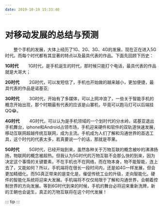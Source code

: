 ```yaml
---
date: 2019-10-19 15:33:40
---
```

# 对移动发展的总结与预测
&emsp;&emsp;整个手机的发展，大体上经历了1G、2G、3G、4G的发展，现在正在进入5G时代。而每个时代都有其显著的特点以及最具代表的作品。下面先回顾下历史：

**1G时代**
&emsp;&emsp;1G时代，是手机诞生的时代，那时候只能打个电话，最具代表的作品就是大哥大；

**2G时代**
&emsp;&emsp;2G时代，可以发短信了，手机也开始做的越来越小，更加便捷，最具代表的作品是诺基亚;

**3G时代**
&emsp;&emsp;3G时代，开始有了多媒体，可以上网冲浪了，一些关于智能手机的概念开始出现，那个时期最有代表的应该是山寨机，毕竟可以跑马灯可以后端挂QQ😂。

**4G时代**
&emsp;&emsp;4G时代，可以认为是手机领域的一个划时代的分水岭，诺基亚退出手机舞台，iphone和Android占领市场，手机迎来硬件和软件的双轨道快速发展，移动互联网超越传统互联网，成为主流。手机成为人们了解和沟通世界的首选工具，这个时代的代表太多，若真要说一个的话，那就是苹果。

**5G时代**
&emsp;&emsp;5G时代，已经开始到来，虽然各种关于万物互联的概念被吵的沸沸扬扬，物联网的概念被超热。但我认为5G时代的万物互联不会那么快的到来，因为决定这个事情的关键要素，不在手机也不在网络，而在物本身，物不能智能，连上去了，又能如何？所以，手机端将在很长一段时间内，还是如4G一样发展，但会更加精细化。而5G真正带来的是变化是，催促传统工业的升级，走向智能化。硬件的智能化系统将迎来大发展。手机端将不仅仅局限于了解和沟通世界，会朝着控制世界的方向发展。等到6G时代到来的时候，手机的舞台必将迎来重新洗牌，新的王朝也会诞生，真正的万物互联将在这个时代发展！


::: tip 
:::

